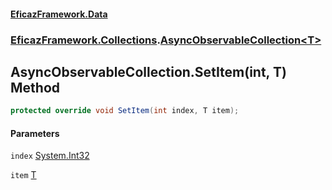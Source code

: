 #### [EficazFramework.Data](EficazFrameworkData.md 'EficazFramework Data')
### [EficazFramework.Collections](EficazFrameworkData.md#EficazFramework.Collections 'EficazFramework.Collections').[AsyncObservableCollection&lt;T&gt;](EficazFramework.Collections/AsyncObservableCollection_T_.md 'EficazFramework.Collections.AsyncObservableCollection<T>')

## AsyncObservableCollection<T>.SetItem(int, T) Method

```csharp
protected override void SetItem(int index, T item);
```
#### Parameters

<a name='EficazFramework.Collections.AsyncObservableCollection_T_.SetItem(int,T).index'></a>

`index` [System.Int32](https://docs.microsoft.com/en-us/dotnet/api/System.Int32 'System.Int32')

<a name='EficazFramework.Collections.AsyncObservableCollection_T_.SetItem(int,T).item'></a>

`item` [T](EficazFramework.Collections/AsyncObservableCollection_T_.md#EficazFramework.Collections.AsyncObservableCollection_T_.T 'EficazFramework.Collections.AsyncObservableCollection<T>.T')